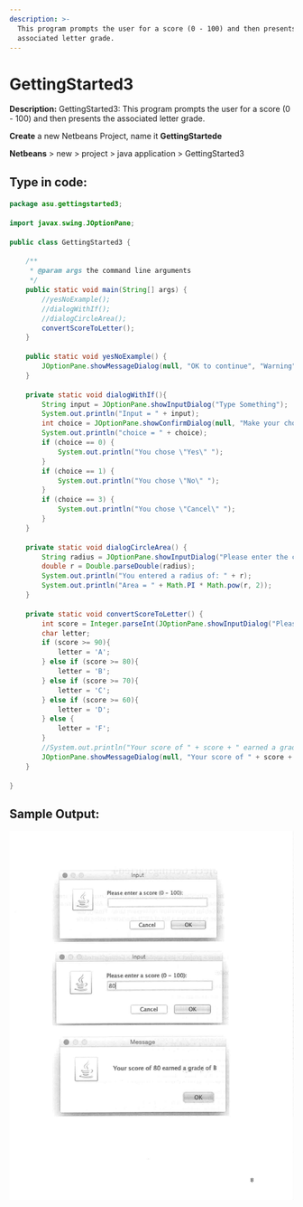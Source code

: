 ```yaml
---
description: >-
  This program prompts the user for a score (0 - 100) and then presents the
  associated letter grade.
---
```


# GettingStarted3

**Description:** GettingStarted3: This program prompts the user for a score \(0 - 100\) and then presents the associated letter grade.

**Create** a new Netbeans Project, name it **GettingStartede**

**Netbeans** &gt; new &gt; project &gt; java application &gt; GettingStarted3

## Type in code:

```java
package asu.gettingstarted3;

import javax.swing.JOptionPane;

public class GettingStarted3 {

    /**
     * @param args the command line arguments
     */
    public static void main(String[] args) {
        //yesNoExample();
        //dialogWithIf();
        //dialogCircleArea();
        convertScoreToLetter();
    }

    public static void yesNoExample() {
        JOptionPane.showMessageDialog(null, "OK to continue", "Warning", JOptionPane.WARNING_MESSAGE);
    }

    private static void dialogWithIf(){
        String input = JOptionPane.showInputDialog("Type Something");
        System.out.println("Input = " + input);
        int choice = JOptionPane.showConfirmDialog(null, "Make your choice");
        System.out.println("choice = " + choice);
        if (choice == 0) {
            System.out.println("You chose \"Yes\" ");
        }
        if (choice == 1) {
            System.out.println("You chose \"No\" ");
        }
        if (choice == 3) {
            System.out.println("You chose \"Cancel\" ");
        }
    }

    private static void dialogCircleArea() {
        String radius = JOptionPane.showInputDialog("Please enter the circle radius");
        double r = Double.parseDouble(radius);
        System.out.println("You entered a radius of: " + r);
        System.out.println("Area = " + Math.PI * Math.pow(r, 2));
    }

    private static void convertScoreToLetter() {
        int score = Integer.parseInt(JOptionPane.showInputDialog("Please enter a score (0 - 100):"));
        char letter;
        if (score >= 90){
            letter = 'A';
        } else if (score >= 80){
            letter = 'B';
        } else if (score >= 70){
            letter = 'C';
        } else if (score >= 60){
            letter = 'D';
        } else {
            letter = 'F';
        }
        //System.out.println("Your score of " + score + " earned a grade of " + letter);
        JOptionPane.showMessageDialog(null, "Your score of " + score + " earned a grade of " + letter);
    }

}
```

## Sample Output:

[![JavaProjects\_page-0008.jpg](../../.gitbook/assets/JavaProjects_page-0008%20%281%29.jpg)](https://github.com/PiSaucer/ASUJava/tree/f942a9d8a05386943e7d1c396d26a881ba1c942d/docs/bookimages/JavaProjects_page-0008.jpg)

